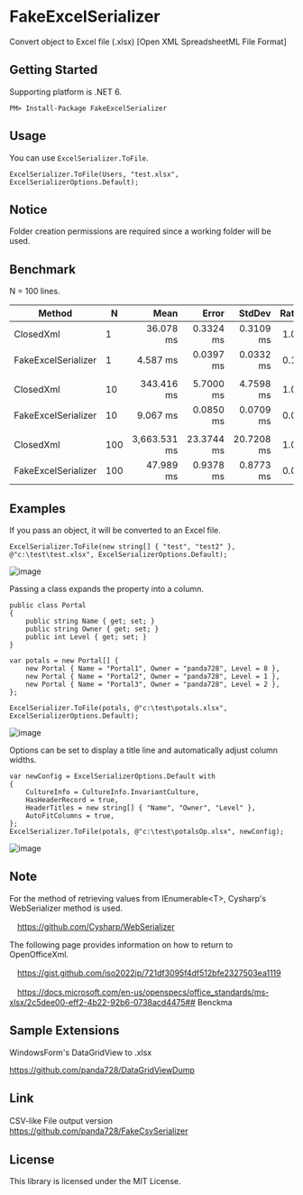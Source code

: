 # FakeExcelSerializer
Convert object to Excel file (.xlsx) [Open XML SpreadsheetML File Format]

## Getting Started
Supporting platform is .NET 6.

~~~
PM> Install-Package FakeExcelSerializer
~~~

## Usage
You can use `ExcelSerializer.ToFile`.

~~~
ExcelSerializer.ToFile(Users, "test.xlsx", ExcelSerializerOptions.Default);
~~~

## Notice

Folder creation permissions are required since a working folder will be used.

## Benchmark
N = 100 lines.

|              Method |   N |         Mean |      Error |     StdDev | Ratio |      Gen 0 |      Gen 1 |     Gen 2 |  Allocated |
|-------------------- |---- |-------------:|-----------:|-----------:|------:|-----------:|-----------:|----------:|-----------:|
|           ClosedXml |   1 |    36.078 ms |  0.3324 ms |  0.3109 ms |  1.00 |   857.1429 |   357.1429 |         - |   5,734 KB |
| FakeExcelSerializer |   1 |     4.587 ms |  0.0397 ms |  0.0332 ms |  0.13 |    15.6250 |     7.8125 |         - |     127 KB |
|                     |     |              |            |            |       |            |            |           |            |
|           ClosedXml |  10 |   343.416 ms |  5.7000 ms |  4.7598 ms |  1.00 |  8000.0000 |  1000.0000 |         - |  52,661 KB |
| FakeExcelSerializer |  10 |     9.067 ms |  0.0850 ms |  0.0709 ms |  0.03 |    93.7500 |    31.2500 |         - |     661 KB |
|                     |     |              |            |            |       |            |            |           |            |
|           ClosedXml | 100 | 3,663.531 ms | 23.3744 ms | 20.7208 ms |  1.00 | 81000.0000 | 22000.0000 | 5000.0000 | 513,936 KB |
| FakeExcelSerializer | 100 |    47.989 ms |  0.9378 ms |  0.8773 ms |  0.01 |   909.0909 |    90.9091 |         - |   6,005 KB |

## Examples

If you pass an object, it will be converted to an Excel file.
~~~
ExcelSerializer.ToFile(new string[] { "test", "test2" }, @"c:\test\test.xlsx", ExcelSerializerOptions.Default);
~~~
![image](https://user-images.githubusercontent.com/16958552/185727609-79b574e8-b40c-46dc-83c9-74b078a1f44a.png)

Passing a class expands the property into a column.
~~~
public class Portal
{
    public string Name { get; set; }
    public string Owner { get; set; }
    public int Level { get; set; }
}

var potals = new Portal[] {
    new Portal { Name = "Portal1", Owner = "panda728", Level = 8 },
    new Portal { Name = "Portal2", Owner = "panda728", Level = 1 },
    new Portal { Name = "Portal3", Owner = "panda728", Level = 2 },
};

ExcelSerializer.ToFile(potals, @"c:\test\potals.xlsx", ExcelSerializerOptions.Default);
~~~
![image](https://user-images.githubusercontent.com/16958552/185727657-3e41dea7-1af4-4a52-99bd-1457f895b564.png)


Options can be set to display a title line and automatically adjust column widths.
~~~
var newConfig = ExcelSerializerOptions.Default with
{
    CultureInfo = CultureInfo.InvariantCulture,
    HasHeaderRecord = true,
    HeaderTitles = new string[] { "Name", "Owner", "Level" },
    AutoFitColumns = true,
};
ExcelSerializer.ToFile(potals, @"c:\test\potalsOp.xlsx", newConfig);
~~~
![image](https://user-images.githubusercontent.com/16958552/185727708-18201283-bb0b-46ba-a413-dbe34c20f3a3.png)


## Note

For the method of retrieving values from IEnumerable\<T\>, Cysharp's WebSerializer method is used.

　https://github.com/Cysharp/WebSerializer
  
The following page provides information on how to return to OpenOfficeXml.

　https://gist.github.com/iso2022jp/721df3095f4df512bfe2327503ea1119

　https://docs.microsoft.com/en-us/openspecs/office_standards/ms-xlsx/2c5dee00-eff2-4b22-92b6-0738acd4475## Benckma
## Sample Extensions
WindowsForm's DataGridView to .xlsx

https://github.com/panda728/DataGridViewDump

## Link
CSV-like File output version
　https://github.com/panda728/FakeCsvSerializer

## License
This library is licensed under the MIT License.
